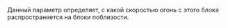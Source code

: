 Данный параметр определяет, с какой скоростью огонь с этого блока распространяется на блоки поблизости.